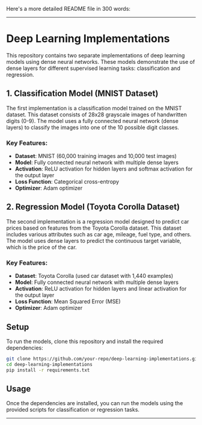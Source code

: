 Here's a more detailed README file in 300 words:

---

# Deep Learning Implementations

This repository contains two separate implementations of deep learning models using dense neural networks. These models demonstrate the use of dense layers for different supervised learning tasks: classification and regression.

## 1. **Classification Model (MNIST Dataset)**

The first implementation is a classification model trained on the MNIST dataset. This dataset consists of 28x28 grayscale images of handwritten digits (0-9). The model uses a fully connected neural network (dense layers) to classify the images into one of the 10 possible digit classes. 

### Key Features:
- **Dataset**: MNIST (60,000 training images and 10,000 test images)
- **Model**: Fully connected neural network with multiple dense layers
- **Activation**: ReLU activation for hidden layers and softmax activation for the output layer
- **Loss Function**: Categorical cross-entropy
- **Optimizer**: Adam optimizer

## 2. **Regression Model (Toyota Corolla Dataset)**

The second implementation is a regression model designed to predict car prices based on features from the Toyota Corolla dataset. This dataset includes various attributes such as car age, mileage, fuel type, and others. The model uses dense layers to predict the continuous target variable, which is the price of the car.

### Key Features:
- **Dataset**: Toyota Corolla (used car dataset with 1,440 examples)
- **Model**: Fully connected neural network with multiple dense layers
- **Activation**: ReLU activation for hidden layers and linear activation for the output layer
- **Loss Function**: Mean Squared Error (MSE)
- **Optimizer**: Adam optimizer

## Setup

To run the models, clone this repository and install the required dependencies:

```bash
git clone https://github.com/your-repo/deep-learning-implementations.git
cd deep-learning-implementations
pip install -r requirements.txt
```

## Usage

Once the dependencies are installed, you can run the models using the provided scripts for classification or regression tasks.

---
